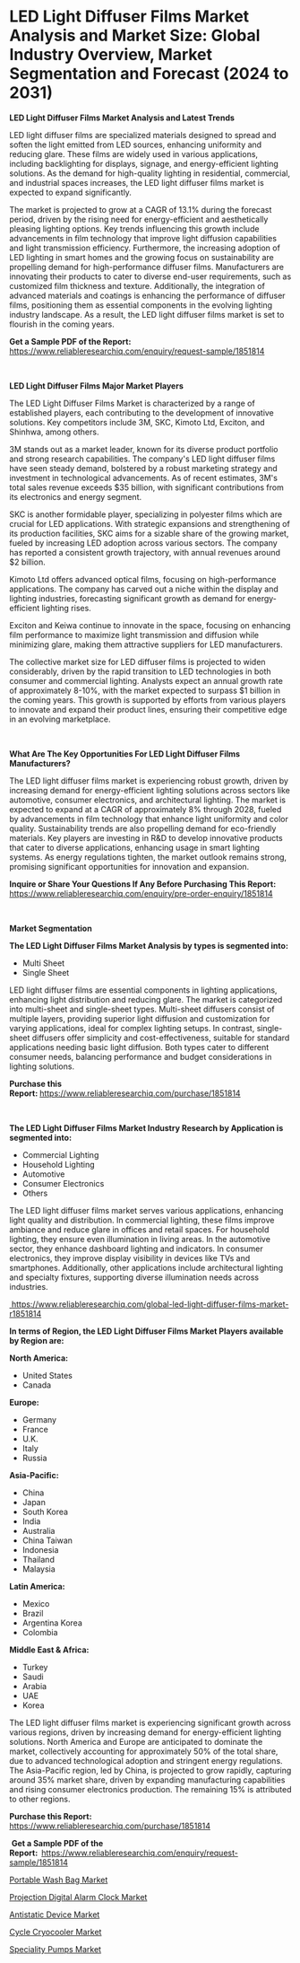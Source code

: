 <p><h1>LED Light Diffuser Films Market Analysis and Market Size: Global Industry Overview, Market Segmentation and Forecast (2024 to 2031)</h1></p><p><strong>LED Light Diffuser Films Market Analysis and Latest Trends</strong></p>
<p><p>LED light diffuser films are specialized materials designed to spread and soften the light emitted from LED sources, enhancing uniformity and reducing glare. These films are widely used in various applications, including backlighting for displays, signage, and energy-efficient lighting solutions. As the demand for high-quality lighting in residential, commercial, and industrial spaces increases, the LED light diffuser films market is expected to expand significantly.</p><p>The market is projected to grow at a CAGR of 13.1% during the forecast period, driven by the rising need for energy-efficient and aesthetically pleasing lighting options. Key trends influencing this growth include advancements in film technology that improve light diffusion capabilities and light transmission efficiency. Furthermore, the increasing adoption of LED lighting in smart homes and the growing focus on sustainability are propelling demand for high-performance diffuser films. Manufacturers are innovating their products to cater to diverse end-user requirements, such as customized film thickness and texture. Additionally, the integration of advanced materials and coatings is enhancing the performance of diffuser films, positioning them as essential components in the evolving lighting industry landscape. As a result, the LED light diffuser films market is set to flourish in the coming years.</p></p>
<p><strong>Get a Sample PDF of the Report:&nbsp;</strong> <a href="https://www.reliableresearchiq.com/enquiry/request-sample/1851814?utm_campaign=100&utm_medium=2&utm_source=Github&utm_content=ia&utm_term=18102024&utm_id=led-light-diffuser-films">https://www.reliableresearchiq.com/enquiry/request-sample/1851814</a></p>
<p>&nbsp;</p>
<p><strong>LED Light Diffuser Films Major Market Players</strong></p>
<p><p>The LED Light Diffuser Films Market is characterized by a range of established players, each contributing to the development of innovative solutions. Key competitors include 3M, SKC, Kimoto Ltd, Exciton, and Shinhwa, among others.</p><p>3M stands out as a market leader, known for its diverse product portfolio and strong research capabilities. The company's LED light diffuser films have seen steady demand, bolstered by a robust marketing strategy and investment in technological advancements. As of recent estimates, 3M's total sales revenue exceeds $35 billion, with significant contributions from its electronics and energy segment.</p><p>SKC is another formidable player, specializing in polyester films which are crucial for LED applications. With strategic expansions and strengthening of its production facilities, SKC aims for a sizable share of the growing market, fueled by increasing LED adoption across various sectors. The company has reported a consistent growth trajectory, with annual revenues around $2 billion.</p><p>Kimoto Ltd offers advanced optical films, focusing on high-performance applications. The company has carved out a niche within the display and lighting industries, forecasting significant growth as demand for energy-efficient lighting rises. </p><p>Exciton and Keiwa continue to innovate in the space, focusing on enhancing film performance to maximize light transmission and diffusion while minimizing glare, making them attractive suppliers for LED manufacturers. </p><p>The collective market size for LED diffuser films is projected to widen considerably, driven by the rapid transition to LED technologies in both consumer and commercial lighting. Analysts expect an annual growth rate of approximately 8-10%, with the market expected to surpass $1 billion in the coming years. This growth is supported by efforts from various players to innovate and expand their product lines, ensuring their competitive edge in an evolving marketplace.</p></p>
<p>&nbsp;</p>
<p><strong>What Are The Key Opportunities For LED Light Diffuser Films Manufacturers?</strong></p>
<p><p>The LED light diffuser films market is experiencing robust growth, driven by increasing demand for energy-efficient lighting solutions across sectors like automotive, consumer electronics, and architectural lighting. The market is expected to expand at a CAGR of approximately 8% through 2028, fueled by advancements in film technology that enhance light uniformity and color quality. Sustainability trends are also propelling demand for eco-friendly materials. Key players are investing in R&D to develop innovative products that cater to diverse applications, enhancing usage in smart lighting systems. As energy regulations tighten, the market outlook remains strong, promising significant opportunities for innovation and expansion.</p></p>
<p><strong>Inquire or Share Your Questions If Any Before Purchasing This Report:</strong> <a href="https://www.reliableresearchiq.com/enquiry/pre-order-enquiry/1851814?utm_campaign=100&utm_medium=2&utm_source=Github&utm_content=ia&utm_term=18102024&utm_id=led-light-diffuser-films">https://www.reliableresearchiq.com/enquiry/pre-order-enquiry/1851814</a></p>
<p>&nbsp;</p>
<p><strong>Market Segmentation</strong></p>
<p><strong>The LED Light Diffuser Films Market Analysis by types is segmented into:</strong></p>
<p><ul><li>Multi Sheet</li><li>Single Sheet</li></ul></p>
<p><p>LED light diffuser films are essential components in lighting applications, enhancing light distribution and reducing glare. The market is categorized into multi-sheet and single-sheet types. Multi-sheet diffusers consist of multiple layers, providing superior light diffusion and customization for varying applications, ideal for complex lighting setups. In contrast, single-sheet diffusers offer simplicity and cost-effectiveness, suitable for standard applications needing basic light diffusion. Both types cater to different consumer needs, balancing performance and budget considerations in lighting solutions.</p></p>
<p><strong>Purchase this Report:&nbsp;</strong><a href="https://www.reliableresearchiq.com/purchase/1851814?utm_campaign=100&utm_medium=2&utm_source=Github&utm_content=ia&utm_term=18102024&utm_id=led-light-diffuser-films">https://www.reliableresearchiq.com/purchase/1851814</a></p>
<p>&nbsp;</p>
<p><strong>The LED Light Diffuser Films Market Industry Research by Application is segmented into:</strong></p>
<p><ul><li>Commercial Lighting</li><li>Household Lighting</li><li>Automotive</li><li>Consumer Electronics</li><li>Others</li></ul></p>
<p><p>The LED light diffuser films market serves various applications, enhancing light quality and distribution. In commercial lighting, these films improve ambiance and reduce glare in offices and retail spaces. For household lighting, they ensure even illumination in living areas. In the automotive sector, they enhance dashboard lighting and indicators. In consumer electronics, they improve display visibility in devices like TVs and smartphones. Additionally, other applications include architectural lighting and specialty fixtures, supporting diverse illumination needs across industries.</p></p>
<p><a href="https://www.reliableresearchiq.com/global-led-light-diffuser-films-market-r1851814?utm_campaign=100&utm_medium=2&utm_source=Github&utm_content=ia&utm_term=18102024&utm_id=led-light-diffuser-films">&nbsp;https://www.reliableresearchiq.com/global-led-light-diffuser-films-market-r1851814</a></p>
<p><strong>In terms of Region, the LED Light Diffuser Films Market Players available by Region are:</strong></p>
<p>
    <p> <strong> North America: </strong>
        <ul>
            <li>United States</li>
            <li>Canada</li>
        </ul>
        </p> 
    <p> <strong> Europe: </strong>
        <ul>
            <li>Germany</li>
            <li>France</li>
            <li>U.K.</li>
            <li>Italy</li>
            <li>Russia</li>
        </ul>
        </p> 
    <p> <strong> Asia-Pacific: </strong>
        <ul>
            <li>China</li>
            <li>Japan</li>
            <li>South Korea</li>
            <li>India</li>
            <li>Australia</li>
            <li>China Taiwan</li>
            <li>Indonesia</li>
            <li>Thailand</li>
            <li>Malaysia</li>
        </ul>
        </p> 
    <p> <strong> Latin America: </strong>
        <ul>
            <li>Mexico</li>
            <li>Brazil</li>
            <li>Argentina Korea</li>
            <li>Colombia</li>
        </ul>
        </p> 
    <p> <strong> Middle East & Africa: </strong>
        <ul>
            <li>Turkey</li>
            <li>Saudi</li>
            <li>Arabia</li>
            <li>UAE</li>
            <li>Korea</li>
        </ul>
    </p>
    </p>
<p><p>The LED light diffuser films market is experiencing significant growth across various regions, driven by increasing demand for energy-efficient lighting solutions. North America and Europe are anticipated to dominate the market, collectively accounting for approximately 50% of the total share, due to advanced technological adoption and stringent energy regulations. The Asia-Pacific region, led by China, is projected to grow rapidly, capturing around 35% market share, driven by expanding manufacturing capabilities and rising consumer electronics production. The remaining 15% is attributed to other regions.</p></p>
<p><strong>Purchase this Report: </strong><a href="https://www.reliableresearchiq.com/purchase/1851814?utm_campaign=100&utm_medium=2&utm_source=Github&utm_content=ia&utm_term=18102024&utm_id=led-light-diffuser-films">https://www.reliableresearchiq.com/purchase/1851814</a></p>
<p>&nbsp;<strong>Get a Sample PDF of the Report:&nbsp;&nbsp;</strong><a href="https://www.reliableresearchiq.com/enquiry/request-sample/1851814?utm_campaign=100&utm_medium=2&utm_source=Github&utm_content=ia&utm_term=18102024&utm_id=led-light-diffuser-films">https://www.reliableresearchiq.com/enquiry/request-sample/1851814</a></p>
<p><strong></strong></p>
<p><p><a href="https://www.linkedin.com/pulse/comprehensive-portable-wash-bag-market-report-regional-analysis-jkste?utm_campaign=100&utm_medium=2&utm_source=Github&utm_content=ia&utm_term=18102024&utm_id=led-light-diffuser-films">Portable Wash Bag Market</a></p><p><a href="https://www.linkedin.com/pulse/projection-digital-alarm-clock-spectrum-usage-patterns-sector-oe4le?utm_campaign=100&utm_medium=2&utm_source=Github&utm_content=ia&utm_term=18102024&utm_id=led-light-diffuser-films">Projection Digital Alarm Clock Market</a></p><p><a href="https://issuu.com/reportprime-2/docs/antistatic-device-market-size-2030._095d3b5d8a4146?utm_campaign=100&utm_medium=2&utm_source=Github&utm_content=ia&utm_term=18102024&utm_id=led-light-diffuser-films">Antistatic Device Market</a></p><p><a href="https://github.com/melodyvssta/Market-Research-Report-List-1/blob/main/cycle-cryocooler-market.md?utm_campaign=100&utm_medium=2&utm_source=Github&utm_content=ia&utm_term=18102024&utm_id=led-light-diffuser-films">Cycle Cryocooler Market</a></p><p><a href="https://issuu.com/reportprime-2/docs/speciality-pumps-market-size-2030.p_5f3dbcb7332a70?utm_campaign=100&utm_medium=2&utm_source=Github&utm_content=ia&utm_term=18102024&utm_id=led-light-diffuser-films">Speciality Pumps Market</a></p></p>